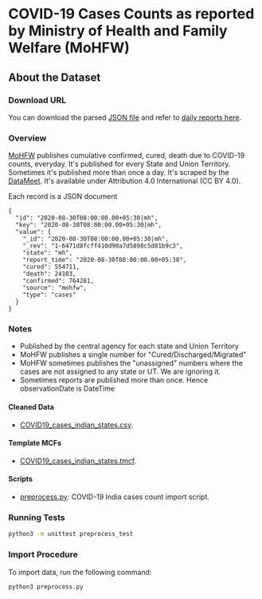 # COVID-19 Cases Counts as reported by Ministry of Health and Family Welfare (MoHFW)


## About the Dataset

### Download URL
You can download the parsed [JSON file](https://github.com/datameet/covid19/blob/master/data/mohfw.json) and refer to [daily reports here](https://github.com/datameet/covid19/tree/master/downloads/mohfw-backup).



### Overview
[MoHFW](https://www.mohfw.gov.in/) publishes cumulative confirmed, cured, death due to COVID-19 counts, everyday. It's published for every State and Union Territory. Sometimes it's published more than once a day. It's scraped by the [DataMeet](https://github.com/datameet/covid19). It's available under Attribution 4.0 International (CC BY 4.0).


Each record is a JSON document

```
{
  "id": "2020-08-30T08:00:00.00+05:30|mh",
  "key": "2020-08-30T08:00:00.00+05:30|mh",
  "value": {
    "_id": "2020-08-30T08:00:00.00+05:30|mh",
    "_rev": "1-6471d8fcff410d90a7d5898c5d81b9c3",
    "state": "mh",
    "report_time": "2020-08-30T08:00:00.00+05:30",
    "cured": 554711,
    "death": 24103,
    "confirmed": 764281,
    "source": "mohfw",
    "type": "cases"
  }
}
```

### Notes
- Published by the central agency for each state and Union Territory
- MoHFW publishes a single number for "Cured/Discharged/Migrated"
- MoHFW sometimes publishes the "unassigned" numbers where the cases are not assigned to any state or UT. We are ignoring it.
- Sometimes reports are published more than once. Hence observationDate is DateTime

#### Cleaned Data
- [COVID19_cases_indian_states.csv](COVID19_cases_indian_states.csv).

#### Template MCFs
- [COVID19_cases_indian_states.tmcf](COVID19_cases_indian_states.tmcf).


#### Scripts
- [preprocess.py](preprocess.py): COVID-19 India cases count import script.


### Running Tests

```bash
python3 -m unittest preprocess_test
```


### Import Procedure

To import data, run the following command:

```
python3 preprocess.py
```